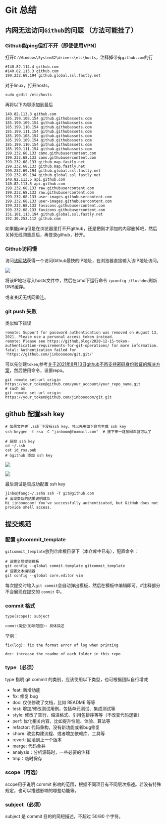 # Git 总结

## 内网无法访问`Github`的问题 （方法可能挂了）

### Github能ping但打不开（即使使用VPN）

打开`C:\Windows\System32\drivers\etc\hosts`，注释掉带有`github.com`的行

```markdow
#140.82.114.4 github.com
#140.82.113.3 github.com
199.232.69.194 github.global.ssl.fastly.net
```

对于linux，打开hosts，

```shell
sudo gedit /etc/hosts
```

再将以下内容添加到最后

```shell
140.82.113.3 github.com
185.199.108.154 github.githubassets.com
185.199.109.154 github.githubassets.com
185.199.110.154 github.githubassets.com
185.199.111.154 github.githubassets.com
185.199.108.154 github.githubassets.com
185.199.109.154 github.githubassets.com
185.199.110.154 github.githubassets.com
185.199.111.154 github.githubassets.com
199.232.68.133 camo.githubusercontent.com
199.232.68.133 camo.githubusercontent.com
199.232.68.133 github.map.fastly.net
199.232.68.133 github.map.fastly.net
199.232.69.194 github.global.ssl.fastly.net
199.232.69.194 github.global.ssl.fastly.net
140.82.113.5 api.github.com
140.82.113.5 api.github.com
199.232.68.133 raw.githubusercontent.com
199.232.68.133 raw.githubusercontent.com
199.232.68.133 user-images.githubusercontent.com
199.232.68.133 user-images.githubusercontent.com
199.232.68.133 favicons.githubusercontent.com
199.232.68.133 favicons.githubusercontent.com
151.101.113.194 github.global.ssl.fastly.net
192.30.253.112 github.com
```

如果能ping但是在浏览器里打不开github，还是把刚才添加的内容删掉吧，然后关掉无线网重启后，再登录github，秒开。

[完美解决github访问速度慢]: https://zhuanlan.zhihu.com/p/93436925
[解决Linux访问Github速度慢的问题]: https://blog.csdn.net/qq_17403617/article/details/118584780

### Github访问慢

访问[该网站](https://github.com.ipaddress.com/)获得一个访问Github最快的IP地址，在浏览器直接输入该IP地址访问。

![](img/1.png)

将该IP地址写入hosts文件中，然后在cmd下运行命令 `ipconfig /flushdns`刷新DNS缓存。

或者关闭无线网重连。

### git push 失败

类似如下错误

```shell
remote: Support for password authentication was removed on August 13, 2021. Please use a personal access token instead.
remote: Please see https://github.blog/2020-12-15-token-authentication-requirements-for-git-operations/ for more information.
fatal: Authentication failed for 'https://github.com/jinbooooom/git.git/'
```

可以先创建`token`,参考[关于2021年8月13日github不再支持密码身份验证的解决方案](https://blog.csdn.net/qq_42714262/article/details/119706383)，然后使用命令，设置repo。

```shell
git remote set-url origin https://your_token@github.com/your_account/your_repo_name.git
# such as
git remote set-url origin https://your_token@github.com/jinbooooom/git.git
```

## github 配置ssh key

```shell
# 如果文件夹`.ssh`下没有ssh key，可以先用如下命令生成 ssh key
ssh-keygen -t rsa -C "jinboom@foxmail.com"  # 接下来一路按回车就可以了

# 获取 ssh key
cd ~/.ssh
cat id_rsa.pub
# Ggithub 添加 ssh key
```

![](img/2.png)

![](img/3.png)

最后测试是否成功配置 ssh key

```shell
jinbo@fang:~/.ssh$ ssh -T git@github.com
# 出现类似的结果说明成功
Hi jinbooooom! You've successfully authenticated, but GitHub does not provide shell access.
```

## 提交规范

### 配置 gitcommit_template

`gitcommit_template`放到仓库根目录下（本仓库中已有），配置命令：

```shell
# 设置全局提交模板
git config --global commit.template gitcommit_template
# 设置文本编辑器
git config --global core.editor vim
```

每次提交时输入`git commit`会自动弹出模板，然后在模板中编辑即可。#注释部分不会展现在提交的 `commit` 中。

### commit 格式

`type(scope): subject`

`commit类型(影响范围): 具体描述`

举例：

`fix(log): fix the format error of log when printing`

`doc: increase the readme of each folder in this repo`

### type（必须）

type 指明 git commit 的类别，应该使用以下类型，也可根据团队自行增减

-   feat: 新增功能
-   fix: 修复 bug
-   doc: 仅仅修改了文档，比如 README 等等
-   test: 增加/修改测试用例，包括单元测试、集成测试等
-   style: 修改了空行、缩进格式、引用包排序等等（不改变代码逻辑）
-   perf: 优化相关内容，比如提升性能、体验、算法等
-   refactor: 代码重构，没有新功能或者bug修复
-   chore: 改变构建流程、或者增加依赖库、工具等
-   revert: 回滚到上一个版本
-   merge: 代码合并
-   analysis：分析源码时，一些必要的注释
-   tmp：临时保存

### scope（可选）

scope用于说明 commit 影响的范围，根据不同项目有不同层次描述。若没有特殊规定，也可以描述影响的哪些功能等。

### subject（必须）

subject 是 commit 目的的简短描述，不超过 50/80 个字符。
